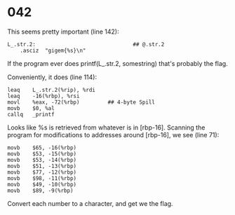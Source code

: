 # 042
This seems pretty important (line 142):
```
L_.str.2:                               ## @.str.2
	.asciz	"gigem{%s}\n"
```
If the program ever does printf(L_.str.2, somestring) that's probably the flag.

Conveniently, it does (line 114):
```
leaq	L_.str.2(%rip), %rdi
leaq	-16(%rbp), %rsi
movl	%eax, -72(%rbp)         ## 4-byte Spill
movb	$0, %al
callq	_printf
 ```
Looks like %s is retrieved from whatever is in [rbp-16]. Scanning the program for modifications to addresses around [rbp-16], we see (line 71):
 
```
movb	$65, -16(%rbp)
movb	$53, -15(%rbp)
movb	$53, -14(%rbp)
movb	$51, -13(%rbp)
movb	$77, -12(%rbp)
movb	$98, -11(%rbp)
movb	$49, -10(%rbp)
movb	$89, -9(%rbp)
```
Convert each number to a character, and get we the flag.
 
